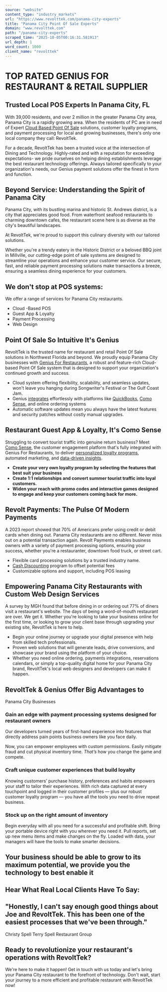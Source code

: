 ```yaml
---
source: "website"
content_type: "industry_markets"
url: "https://www.revolttek.com/panama-city-experts"
title: "Panama City Point Of Sale Experts"
domain: "www.revolttek.com"
path: "/panama-city-experts"
scraped_time: "2025-10-05T00:16:31.581913"
url_depth: 1
word_count: 1000
client_name: "revolttek"
---
```


# TOP RATED GENIUS FOR RESTAURANT & RETAIL SUPPLIER

## Trusted Local POS Experts In Panama City, FL  

With 39,000 residents, and over 2 million in the greater Panama City area, Panama City is a rapidly growing area. When the residents of PC are in need of Expert [Cloud Based Point Of Sale](https://www.revolttek.com/blogs/post/cloud-based-pos-genius "Cloud Based Point Of Sale") solutions, customer loyalty programs, and payment processing for local and growing businesses, there's only one local company they call: RevoltTek.

For a decade, RevoltTek has been a trusted voice at the intersection of Dining and Technology. Highly-rated and with a reputation for exceeding expectations- we pride ourselves on helping dining establishments leverage the best restaurant technology offerings. Always tailored specifically to your organization's needs, our Genius payment solutions offer the finest in form and function.

## Beyond Service: Understanding the Spirit of Panama City

Panama City, with its bustling marina and historic St. Andrews district, is a city that appreciates good food. From waterfront seafood restaurants to charming downtown cafes, the restaurant scene here is as diverse as the city's beautiful landscapes. 

At RevoltTek, we're proud to support this culinary diversity with our tailored solutions. 

Whether you're a trendy eatery in the Historic District or a beloved BBQ joint in Millville, our cutting-edge point of sale systems are designed to streamline your operations and enhance your customer service. Our secure, fast, and reliable payment processing solutions make transactions a breeze, ensuring a seamless dining experience for your customers.

## We don't stop at POS systems:  
We offer a range of services for Panama City restaurants.

- Cloud -Based POS
- Guest App & Loyalty
- Payment Processing
- Web Design

## Point Of Sale So Intuitive It's Genius  

RevoltTek is the trusted name for restaurant and retail Point Of Sale solutions in Northwest Florida and beyond. We proudly equip Panama City businesses with [Genius For Restaurants](/genius-for-restaurants "Genius For Restaurants"), a robust and feature-rich Cloud-based Point Of Sale system that is designed to support your organization's continued growth and success.

* Cloud system offering flexibility, scalability, and seamless updates, won't leave you hanging during Songwriter's Festival or The Gulf Coast Jam.
* Genius [integrates](/integrations "integrates") effortlessly with platforms like [QuickBooks](https://quickbooks.intuit.com/), [Como Sense](https://www.comosense.com/), and online ordering systems
* Automatic software updates mean you always have the latest features and security patches without costly manual upgrades.

## Restaurant Guest App & Loyalty, It's Como Sense  

Struggling to convert tourist traffic into genuine return business? Meet [Como Sense](https://www.comosense.com/ "Como Sense"), the customer engagement platform that's fully integrated with Genius For Restaurants, to deliver [personalized loyalty programs](https://www.revolttek.com/blogs/post/loyalty-program-genius), automated marketing, and [data-driven insights](https://www.revolttek.com/blogs/post/loyalty-program-genius).

* **Create your very own loyalty program by selecting the features that best suit your business**
* **Create 1:1 relationships and convert summer tourist traffic into loyal customers.**
* **Widen your reach with promo codes​ and interactive games designed to engage and keep your customers coming back for more.**

## Revolt Payments: The Pulse Of Modern Payments  

A 2023 report showed that 70% of Americans prefer using credit or debit cards when dining out. Panama City restaurants are no different. Never miss out on a potential transaction again. Revolt Payments enables business owners with a variety of payment processing options, ensuring your success, whether you're a restauranter, downtown food truck, or street cart.

* Flexible card processing solutions by a trusted industry name.
* [Cash Discounting](https://www.revolttek.com/blogs/post/Why-Your-Restaurant-Should-Use-a-Cash-Discount-Program-to-Eliminate-Card-Processing-Fees "Cash Discounting") program to offset potential fees
* Customizable options and support, including POS leasing

## Empowering Panama City Restaurants with Custom Web Design Services  

A survey by MGH found that before dining in or ordering out 77% of diners visit a restaurant's website. The days of being a word-of-mouth restaurant are over. We get it. Whether you're looking to take your business online for the first time, or looking to grow your client base through upgrading your existing site, RevoltTek is here to help.  

* Begin your online journey or upgrade your digital presence with help from skilled tech professionals.
* Proven web solutions that will generate leads, drive conversions, and showcase your brand using the platform of your choice.
* Whether you need online ordering, payments integrations, reservations calendars, or simply a top-quality digital home for your Panama City brand, RevoltTek's local web designers and developers can make it happen.

## RevoltTek & Genius Offer Big Advantages to  
Panama City Businesses

### Gain an edge with payment processing systems designed for restaurant owners

Our developers turned years of first-hand experience into features that directly address pain points business owners like you face daily.

Now, you can empower employees with custom permissions. Easily mitigate fraud and cut physical inventory time. _That’s_ how you change the game and compete.

### Craft unique customer experiences that build loyalty

Knowing customers’ purchase history, preferences and habits empowers your staff to tailor their experiences. With rich data captured at every touchpoint and logged in their customer profiles — plus our robust customer loyalty program — you have all the tools you need to drive repeat business.

### Stock up on the right amount of inventory

Begin everyday with all you need for a successful and profitable shift. Bring your portable device right with you wherever you need it. Pull reports, set up new menu items and make changes on the fly. Loaded with data, your managers will have the tools to make smarter decisions.

## Your business should be able to grow to its maximum potential, we provide you the technology to best enable it

## Hear What Real Local Clients Have To Say:

## "Honestly, I can't say enough good things about Joe and RevoltTek. This has been one of the easiest processes that we've been through."
Christy Spell Terry
Spell Restaurant Group

## Ready to revolutionize your restaurant's operations with RevoltTek?

We're here to make it happen! Get in touch with us today and let's bring your Panama City restaurant to the forefront of technology. Don't wait, start your journey to a more efficient and profitable restaurant with RevoltTek now!